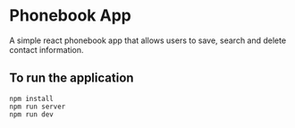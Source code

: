 # Phonebook App

A simple react phonebook app that allows users to save, search and delete contact information.

## To run the application

```
npm install
npm run server
npm run dev
```
